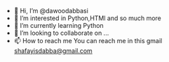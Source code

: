 - 👋 Hi, I’m @dawoodabbasi
- 👀 I’m interested in Python,HTMl and so much more
- 🌱 I’m currently learning Python
- 💞️ I’m looking to collaborate on ...
- 📫 How to reach me You can reach me in this gmail shafayisdabba@gmail.com

<!---
dawoodabbasi/dawoodabbasi is a ✨ special ✨ repository because its `README.md` (this file) appears on your GitHub profile.
You can click the Preview link to take a look at your changes.
--->
